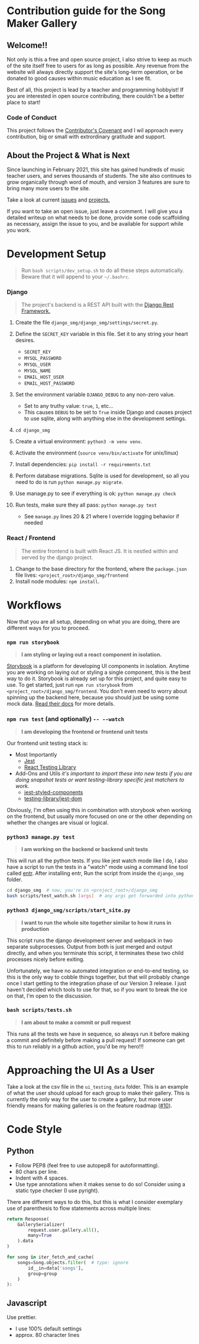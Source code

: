 # Contribution guide for the Song Maker Gallery

## Welcome!!

Not only is this a free and open source project, I also strive to keep
as much of the site itself free to users for as long as possible. Any revenue
from the website will always directly support the site's long-term operation,
or be donated to good causes within music education as I see fit.

Best of all, this project is lead by a teacher and programming hobbyist! If
you are interested in open source contributing, there couldn't be a better
place to start!

### Code of Conduct

This project follows the
[Contributor's Covenant](https://www.contributor-covenant.org/version/2/0/code_of_conduct/)
and I wil approach every contribution, big or small with extrordinary
gratitude and support.

## About the Project & What is Next

Since launching in February 2021, this site has gained hundreds of music
teacher users, and serves thousands of students. The site also continues
to grow organically through word of mouth, and version 3 features are sure to
bring many more users to the site.

Take a look at current
[issues](https://github.com/jdevries3133/song_maker_gallery/issues)
and [projects.](https://github.com/jdevries3133/song_maker_gallery/projects)

If you want to take an open issue, just leave a comment. I will give you a
detailed writeup on what needs to be done, provide some code scaffolding as
necessary, assign the issue to you, and be available for support while you
work.

# Development Setup

> Run `bash scripts/dev_setup.sh` to do all these steps automatically. Beware
> that it will append to your `~/.bashrc`.

### Django

> The project's backend is a REST API built with the
> [Django Rest Framework.](https://www.django-rest-framework.org/)

1. Create the file `django_smg/django_smg/settings/secret.py`.
2. Define the `SECRET_KEY` variable in this file. Set it to any string your
   heart desires.

   - `SECRET_KEY`
   - `MYSQL_PASSWORD`
   - `MYSQL_USER`
   - `MYSQL_NAME`
   - `EMAIL_HOST_USER`
   - `EMAIL_HOST_PASSWORD`

3. Set the environment variable `DJANGO_DEBUG` to any non-zero value.
   - Set to any truthy value: `true`, `1`, etc...
   - This causes `DEBUG` to be set to `True` inside Django and causes project
     to use sqlite, along with anything else in the development settings.
4. `cd django_smg`
5. Create a virtual environment: `python3 -m venv venv`.
6. Activate the environment (`source venv/bin/activate` for unix/linux)
7. Install dependencies: `pip install -r requirements.txt`
8. Perform database migrations. Sqlite is used for development, so all you
   need to do is run `python manage.py migrate`.
9. Use manage.py to see if everything is ok: `python manage.py check`
10. Run tests, make sure they all pass: `python manage.py test`
    - See `manage.py` lines 20 & 21 where I override logging behavior if needed

### React / Frontend

> The entire frontend is built with React JS. It is nestled within and
> served by the django project.

1. Change to the base directory for the frontend, where the `package.json` file
   lives: `<project_root>/django_smg/frontend`
2. Install node modules: `npm install`.

# Workflows

Now that you are all setup, depending on what you are doing, there are
different ways for you to proceed.

### `npm run storybook`

> **I am styling or laying out a react component in isolation.**

[Storybook](https://storybook.js.org/docs/react/get-started/introduction)
is a platform for developing UI components in isolation. Anytime you are
working on laying out or styling a single component, this is the best way to
do it. Storybook is already set up for this project, and quite easy to use. To
get started, just run `npm run storybook` from
`<project_root>/django_smg/frontend`. You don't even need to worry about
spinning up the backend here, because you should just be using some mock data.
[Read their docs](https://github.com/jdevries3133/song_maker_gallery/projects)
for more details.

### `npm run test` (and optionally) `-- --watch`

> **I am developing the frontend or frontend unit tests**

Our frontend unit testing stack is:

- Most Importantly
  - [Jest](https://jestjs.io/)
  - [React Testing Library](https://testing-library.com/docs/react-testing-library/intro/)
- Add-Ons and Utils _it's important to import these into new tests if you are
  doing snapshot tests or want testing-library specific jest matchers to work._
  - [jest-styled-components](https://github.com/styled-components/jest-styled-components)
  - [testing-library/jest-dom](https://github.com/testing-library/jest-dom)

Obviously, I'm often using this in combination with storybook when working
on the frontend, but usually more focused on one or the other depending on
whether the changes are visual or logical.

### `python3 manage.py test`

> **I am working on the backend or backend unit tests**

This will run all the python tests. If you like jest watch mode like
I do, I also have a script to run the tests in a "watch" mode using a command
line tool called [entr](http://eradman.com/entrproject/). After installing entr,
Run the script from inside the `django_smg` folder.

```bash
cd django_smg  # now, you're in <project_root>/django_smg
bash scripts/test_watch.sh [args]  # any args get forwarded into python3 manage.py tests [args]
```

### `python3 django_smg/scripts/start_site.py`

> **I want to run the whole site together similar to how it runs in production**

This script runs the django development server and webpack in two separate
subprocesses. Output from both is just merged and output directly, and when
you terminate this script, it terminates these two child processes nicely
before exiting.

Unfortunately, we have no automated integration or end-to-end testing, so this
is the only way to cobble things together, but that will probably change once
I start getting to the integration phase of our Version 3 release. I just
haven't decided which tools to use for that, so if you want to break the ice
on that, I'm open to the discussion.

### `bash scripts/tests.sh`

> **I am about to make a commit or pull request**

This runs all the tests we have in sequence, so always run it before making
a commit and definitely before making a pull request! If someone can get this
to run reliably in a github action, you'd be my hero!!!

# Approaching the UI As a User

Take a look at the csv file in the `ui_testing_data` folder. This is an example
of what the user should upload for each group to make their gallery. This
is currently the only way for the user to create a gallery, but more user
friendly means for making galleries is on the feature roadmap
([#10](https://github.com/jdevries3133/song_maker_gallery/issues/10)).

# Code Style

## Python

- Follow PEP8 (feel free to use autopep8 for autoformatting).
- 80 chars per line.
- Indent with 4 spaces.
- Use type annotations when it makes sense to do so! Consider using a static
  type checker (I use pyright).

There are different ways to do this, but this is what I consider exemplary use
of parenthesis to flow statements across multiple lines:

```python
return Response(
    GallerySerializer(
        request.user.gallery.all(),
        many=True
    ).data
)

for song in iter_fetch_and_cache(
    songs=Song.objects.filter(  # type: ignore
        id__in=data['songs'],
        group=group
    )
):
```

## Javascript

Use prettier.

- I use 100% default settings
- approx. 80 character lines
